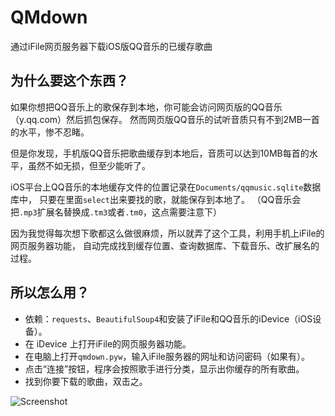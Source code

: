 # QMdown
通过iFile网页服务器下载iOS版QQ音乐的已缓存歌曲

## 为什么要这个东西？

如果你想把QQ音乐上的歌保存到本地，你可能会访问网页版的QQ音乐（y.qq.com）然后抓包保存。
然而网页版QQ音乐的试听音质只有不到2MB一首的水平，惨不忍睹。

但是你发现，手机版QQ音乐把歌曲缓存到本地后，音质可以达到10MB每首的水平，虽然不如无损，但至少能听了。

iOS平台上QQ音乐的本地缓存文件的位置记录在`Documents/qqmusic.sqlite`数据库中，
只要在里面`select`出来要找的歌，就能保存到本地了。
（QQ音乐会把`.mp3`扩展名替换成`.tm3`或者`.tm0`，这点需要注意下）

因为我觉得每次想下歌都这么做很麻烦，所以就弄了这个工具，利用手机上iFile的网页服务器功能，
自动完成找到缓存位置、查询数据库、下载音乐、改扩展名的过程。

## 所以怎么用？

- 依赖：`requests`、`BeautifulSoup4`和安装了iFile和QQ音乐的iDevice（iOS设备）。
- 在 iDevice 上打开iFile的网页服务器功能。
- 在电脑上打开`qmdown.pyw`，输入iFile服务器的网址和访问密码（如果有）。
- 点击“连接”按钮，程序会按照歌手进行分类，显示出你缓存的所有歌曲。
- 找到你要下载的歌曲，双击之。

![Screenshot](https://cloud.githubusercontent.com/assets/6646473/15251510/6f251f4e-195c-11e6-80b6-9961f043dffa.png)
 
